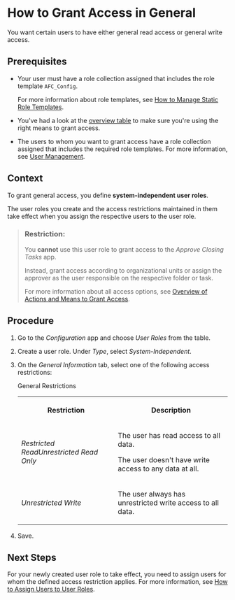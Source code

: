 <!-- loiob96fb86d38f34716bcb3c150c89d707d -->

# How to Grant Access in General

You want certain users to have either general read access or general write access.



<a name="loiob96fb86d38f34716bcb3c150c89d707d__prereq_swt_22h_sjb"/>

## Prerequisites

-   Your user must have a role collection assigned that includes the role template `AFC_Config`.

    For more information about role templates, see [How to Manage Static Role Templates](How_to_Manage_Static_Role_Templates_0cca34d.md).

-   You've had a look at the [overview table](Overview_of_Actions_and_Means_to_Grant_Access_6f05d23.md) to make sure you're using the right means to grant access.

-   The users to whom you want to grant access have a role collection assigned that includes the required role templates. For more information, see [User Management](User_Management_ae7fa30.md).




## Context

To grant general access, you define **system-independent user roles**.

The user roles you create and the access restrictions maintained in them take effect when you assign the respective users to the user role.

> ### Restriction:  
> You **cannot** use this user role to grant access to the *Approve Closing Tasks* app.
> 
> Instead, grant access according to organizational units or assign the approver as the user responsible on the respective folder or task.
> 
> For more information about all access options, see [Overview of Actions and Means to Grant Access](Overview_of_Actions_and_Means_to_Grant_Access_6f05d23.md).



## Procedure

1.  Go to the *Configuration* app and choose *User Roles* from the table.

2.  Create a user role. Under *Type*, select *System-Independent*.

3.  On the *General Information* tab, select one of the following access restrictions:

    <a name="loiob96fb86d38f34716bcb3c150c89d707d__d7e1021"/>General Restrictions


    <table>
    <tr>
    <th>

    Restriction


    
    </th>
    <th>

    Description


    
    </th>
    </tr>
    <tr>
    <td>

    *Restricted ReadUnrestricted Read Only*


    
    </td>
    <td>

    The user has read access to all data.

    The user doesn't have write access to any data at all.


    
    </td>
    </tr>
    <tr>
    <td>

    *Unrestricted Write*


    
    </td>
    <td>

    The user always has unrestricted write access to all data.


    
    </td>
    </tr>
    </table>
    
4.  Save.




<a name="loiob96fb86d38f34716bcb3c150c89d707d__postreq_rwn_gzl_bkb"/>

## Next Steps

For your newly created user role to take effect, you need to assign users for whom the defined access restriction applies. For more information, see [How to Assign Users to User Roles](How_to_Assign_Users_to_User_Roles_8729c2d.md).

